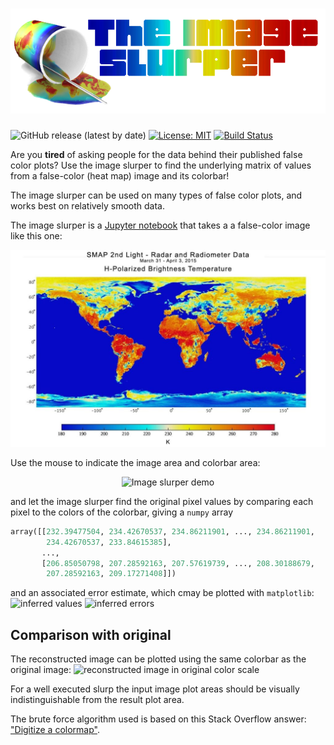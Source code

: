 # ![The image slurper](img/imageslurper.small.png)

![GitHub release (latest by date)](https://img.shields.io/github/v/release/svaberg/imageslurper)
[![License: MIT](https://img.shields.io/badge/License-MIT-yellow.svg)](https://opensource.org/licenses/MIT)
[![Build Status](https://travis-ci.com/svaberg/imageslurper.svg?branch=master)](https://travis-ci.com/svaberg/imageslurper)

Are you **tired** of asking people for the data behind their published false color plots? Use the image slurper to find the underlying matrix of values from a false-color (heat map) image and its colorbar!

The image slurper can be used on many types of false color plots, and works best on relatively smooth data.

The image slurper is a [Jupyter notebook](imageslurper.ipynb) that takes a a false-color image like this one:

![original false color image](img/world-temp.jpg)

Use the mouse to indicate the image area and colorbar area:

<p align="center">
  <img src="demo/demo.gif" alt="Image slurper demo"/>
</p>

and let the image slurper find the original pixel values by comparing each pixel to the colors of the colorbar, 
giving a `numpy` array

```python
array([[232.39477504, 234.42670537, 234.86211901, ..., 234.86211901,
        234.42670537, 233.84615385],
       ...,
       [206.85050798, 207.28592163, 207.57619739, ..., 208.30188679,
        207.28592163, 209.17271408]])
```

and an associated error estimate, which cmay be plotted with `matplotlib`:
![inferred values](img/world-temp.jpg-reconstructed-viridis.png)
![inferred errors](img/world-temp.jpg-reconstructed-error.png)

## Comparison with original

The reconstructed image can be plotted using the same colorbar as the original image:
![reconstructed image in original color scale](img/world-temp.jpg-reconstructed-original_colormap.png)

For a well executed slurp the input image plot areas should be visually indistinguishable from the result plot area.

The brute force algorithm used is based on this Stack Overflow answer: ["Digitize a colormap"](https://stackoverflow.com/a/43844204/3198895).